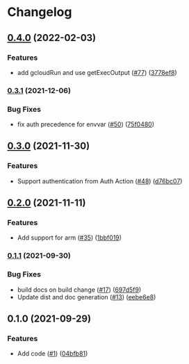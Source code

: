 # Changelog

## [0.4.0](https://www.github.com/google-github-actions/setup-cloud-sdk/compare/v0.3.1...v0.4.0) (2022-02-03)


### Features

* add gcloudRun and use getExecOutput ([#77](https://www.github.com/google-github-actions/setup-cloud-sdk/issues/77)) ([3778ef8](https://www.github.com/google-github-actions/setup-cloud-sdk/commit/3778ef84102b620307c528ced79f0c5cbf11c71e))

### [0.3.1](https://www.github.com/google-github-actions/setup-cloud-sdk/compare/v0.3.0...v0.3.1) (2021-12-06)


### Bug Fixes

* fix auth precedence for envvar ([#50](https://www.github.com/google-github-actions/setup-cloud-sdk/issues/50)) ([75f0480](https://www.github.com/google-github-actions/setup-cloud-sdk/commit/75f04802b68546f53c1f05496f983a3e1cbb3650))

## [0.3.0](https://www.github.com/google-github-actions/setup-cloud-sdk/compare/v0.2.0...v0.3.0) (2021-11-30)


### Features

* Support authentication from Auth Action ([#48](https://www.github.com/google-github-actions/setup-cloud-sdk/issues/48)) ([d76bc07](https://www.github.com/google-github-actions/setup-cloud-sdk/commit/d76bc07c27d18f139ef42e5845c1f83f17947a09))

## [0.2.0](https://www.github.com/google-github-actions/setup-cloud-sdk/compare/v0.1.1...v0.2.0) (2021-11-11)


### Features

* Add support for arm ([#35](https://www.github.com/google-github-actions/setup-cloud-sdk/issues/35)) ([1bbf019](https://www.github.com/google-github-actions/setup-cloud-sdk/commit/1bbf01998fbfee5edfa04165770e4ecac87d9573))

### [0.1.1](https://www.github.com/google-github-actions/setup-cloud-sdk/compare/v0.1.0...v0.1.1) (2021-09-30)


### Bug Fixes

* build docs on build change ([#17](https://www.github.com/google-github-actions/setup-cloud-sdk/issues/17)) ([697d5f9](https://www.github.com/google-github-actions/setup-cloud-sdk/commit/697d5f94e2d798253d557204199ccf009be0f882))
* Update dist and doc generation ([#13](https://www.github.com/google-github-actions/setup-cloud-sdk/issues/13)) ([eebe6e8](https://www.github.com/google-github-actions/setup-cloud-sdk/commit/eebe6e8099ebdab45b0c0248bc5b259c971e6515))

## 0.1.0 (2021-09-29)


### Features

* Add code ([#1](https://www.github.com/google-github-actions/setup-cloud-sdk/issues/1)) ([04bfb81](https://www.github.com/google-github-actions/setup-cloud-sdk/commit/04bfb8147f79f3cfd9106fbcdca05758783c493d))
